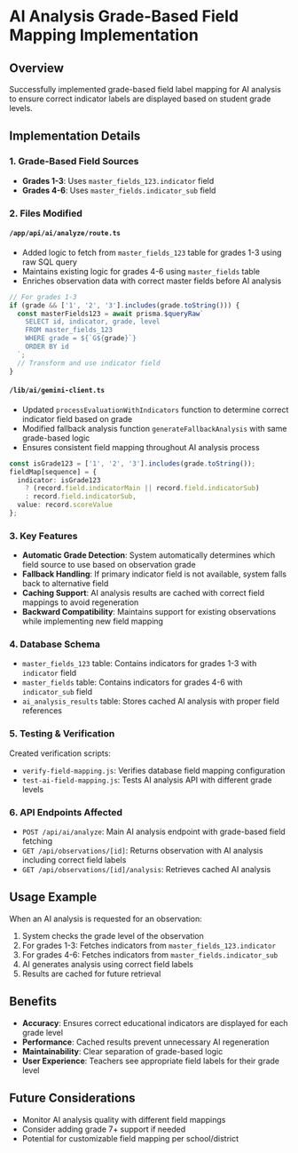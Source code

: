 # AI Analysis Grade-Based Field Mapping Implementation

## Overview
Successfully implemented grade-based field label mapping for AI analysis to ensure correct indicator labels are displayed based on student grade levels.

## Implementation Details

### 1. Grade-Based Field Sources
- **Grades 1-3**: Uses `master_fields_123.indicator` field
- **Grades 4-6**: Uses `master_fields.indicator_sub` field

### 2. Files Modified

#### `/app/api/ai/analyze/route.ts`
- Added logic to fetch from `master_fields_123` table for grades 1-3 using raw SQL query
- Maintains existing logic for grades 4-6 using `master_fields` table
- Enriches observation data with correct master fields before AI analysis

```typescript
// For grades 1-3
if (grade && ['1', '2', '3'].includes(grade.toString())) {
  const masterFields123 = await prisma.$queryRaw`
    SELECT id, indicator, grade, level 
    FROM master_fields_123 
    WHERE grade = ${`G${grade}`}
    ORDER BY id
  `;
  // Transform and use indicator field
}
```

#### `/lib/ai/gemini-client.ts`
- Updated `processEvaluationWithIndicators` function to determine correct indicator field based on grade
- Modified fallback analysis function `generateFallbackAnalysis` with same grade-based logic
- Ensures consistent field mapping throughout AI analysis process

```typescript
const isGrade123 = ['1', '2', '3'].includes(grade.toString());
fieldMap[sequence] = {
  indicator: isGrade123 
    ? (record.field.indicatorMain || record.field.indicatorSub)
    : record.field.indicatorSub,
  value: record.scoreValue
};
```

### 3. Key Features
- **Automatic Grade Detection**: System automatically determines which field source to use based on observation grade
- **Fallback Handling**: If primary indicator field is not available, system falls back to alternative field
- **Caching Support**: AI analysis results are cached with correct field mappings to avoid regeneration
- **Backward Compatibility**: Maintains support for existing observations while implementing new field mapping

### 4. Database Schema
- `master_fields_123` table: Contains indicators for grades 1-3 with `indicator` field
- `master_fields` table: Contains indicators for grades 4-6 with `indicator_sub` field
- `ai_analysis_results` table: Stores cached AI analysis with proper field references

### 5. Testing & Verification
Created verification scripts:
- `verify-field-mapping.js`: Verifies database field mapping configuration
- `test-ai-field-mapping.js`: Tests AI analysis API with different grade levels

### 6. API Endpoints Affected
- `POST /api/ai/analyze`: Main AI analysis endpoint with grade-based field fetching
- `GET /api/observations/[id]`: Returns observation with AI analysis including correct field labels
- `GET /api/observations/[id]/analysis`: Retrieves cached AI analysis

## Usage Example
When an AI analysis is requested for an observation:
1. System checks the grade level of the observation
2. For grades 1-3: Fetches indicators from `master_fields_123.indicator`
3. For grades 4-6: Fetches indicators from `master_fields.indicator_sub`
4. AI generates analysis using correct field labels
5. Results are cached for future retrieval

## Benefits
- **Accuracy**: Ensures correct educational indicators are displayed for each grade level
- **Performance**: Cached results prevent unnecessary AI regeneration
- **Maintainability**: Clear separation of grade-based logic
- **User Experience**: Teachers see appropriate field labels for their grade level

## Future Considerations
- Monitor AI analysis quality with different field mappings
- Consider adding grade 7+ support if needed
- Potential for customizable field mapping per school/district